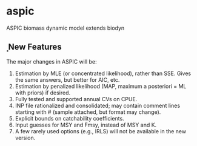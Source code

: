 aspic
=====

ASPIC biomass dynamic model extends biodyn

̣̣̣̣̣
New Features
---------------------
The major changes in ASPIC will be:

1. Estimation by MLE (or concentrated likelihood), rather than SSE. Gives the same answers, but better for AIC, etc.
2. Estimation by penalized likelihood (MAP, maximum a posteriori = ML with priors) if desired.
3. Fully tested and supported annual CVs on CPUE.
4. INP file rationalized and consolidated; may contain comment lines starting with # (sample attached, but format may change).
5. Explicit bounds on catchability coefficients.
6. Input guesses for MSY and Fmsy, instead of MSY and K.
7. A few rarely used options (e.g., IRLS) will not be available in the new version.
